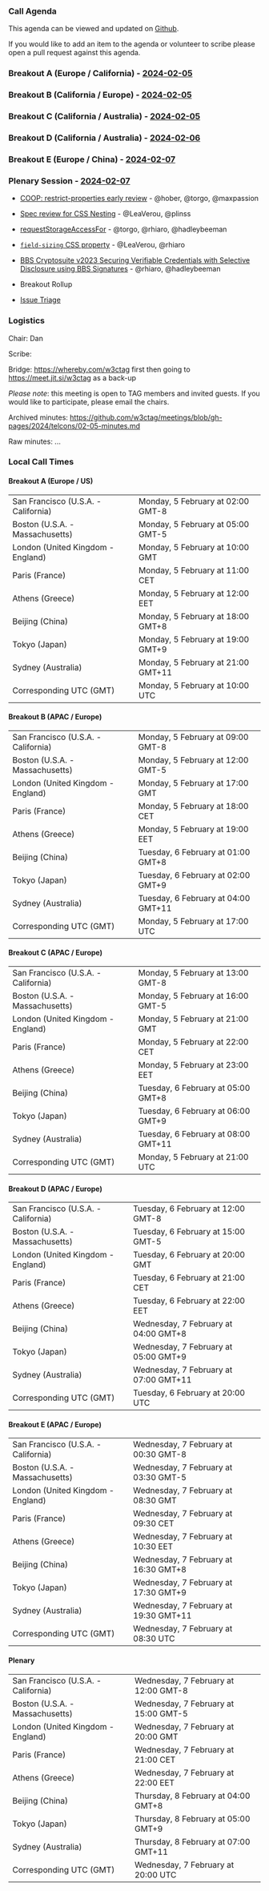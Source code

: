 ### Call Agenda

This agenda can be viewed and updated on [Github](https://github.com/w3ctag/meetings/blob/gh-pages/2024/telcons/02-05-agenda.md).

If you would like to add an item to the agenda or volunteer to scribe please open a pull request against this agenda.

### Breakout A (Europe / California) - [2024-02-05](https://www.timeanddate.com/worldclock/converter.html?iso=20240205T100000&p1=224&p2=43&p3=136&p4=195&p5=26&p6=33&p7=248&p8=235)

### Breakout B (California / Europe) - [2024-02-05](https://www.timeanddate.com/worldclock/converter.html?iso=20240205T210000&p1=224&p2=43&p3=136&p4=195&p5=26&p6=33&p7=248&p8=235)

### Breakout C (California / Australia) - [2024-02-05](https://www.timeanddate.com/worldclock/converter.html?iso=20240205T210000&p1=224&p2=43&p3=136&p4=195&p5=26&p6=33&p7=248&p8=235)

### Breakout D (California / Australia) - [2024-02-06](https://www.timeanddate.com/worldclock/converter.html?iso=20240205T210000&p1=224&p2=43&p3=136&p4=195&p5=26&p6=33&p7=248&p8=235)

### Breakout E (Europe / China) - [2024-02-07](https://www.timeanddate.com/worldclock/converter.html?iso=20240205T210000&p1=224&p2=43&p3=136&p4=195&p5=26&p6=33&p7=248&p8=235)

### Plenary Session - [2024-02-07](https://www.timeanddate.com/worldclock/converter.html?iso=20240207T200000&p1=224&p2=43&p3=136&p4=195&p5=26&p6=33&p7=248&p8=235)

* [COOP: restrict-properties early review](https://github.com/w3ctag/design-reviews/issues/760) - @hober, @torgo, @maxpassion
* [Spec review for CSS Nesting](https://github.com/w3ctag/design-reviews/issues/791) - @LeaVerou, @plinss
* [requestStorageAccessFor](https://github.com/w3ctag/design-reviews/issues/808) - @torgo, @rhiaro, @hadleybeeman
* [`field-sizing` CSS property](https://github.com/w3ctag/design-reviews/issues/890) - @LeaVerou, @rhiaro
* [BBS Cryptosuite v2023 Securing Verifiable Credentials with Selective Disclosure using BBS Signatures](https://github.com/w3ctag/design-reviews/issues/922) - @rhiaro, @hadleybeeman

* Breakout Rollup
* [Issue Triage](https://github.com/w3ctag/design-reviews/issues?q=is%3Aissue+is%3Aopen+label%3A%22Progress%3A+untriaged%22)

### Logistics

Chair: Dan

Scribe:

Bridge: https://whereby.com/w3ctag first then going to https://meet.jit.si/w3ctag as a back-up

*Please note*: this meeting is open to TAG members and invited guests. If you would like to participate, please email the chairs.

Archived minutes: https://github.com/w3ctag/meetings/blob/gh-pages/2024/telcons/02-05-minutes.md

Raw minutes: ...


### Local Call Times

#### Breakout A (Europe / US)

<table>
<tr><td> San Francisco (U.S.A. - California) <td> Monday, 5 February at 02:00 GMT-8</td></tr>
<tr><td> Boston (U.S.A. - Massachusetts) <td> Monday, 5 February at 05:00 GMT-5</td></tr>
<tr><td> London (United Kingdom - England) <td> Monday, 5 February at 10:00 GMT</td></tr>
<tr><td> Paris (France) <td> Monday, 5 February at 11:00 CET</td></tr>
<tr><td> Athens (Greece) <td> Monday, 5 February at 12:00 EET</td></tr>
<tr><td> Beijing (China) <td> Monday, 5 February at 18:00 GMT+8</td></tr>
<tr><td> Tokyo (Japan) <td> Monday, 5 February at 19:00 GMT+9</td></tr>
<tr><td> Sydney (Australia) <td> Monday, 5 February at 21:00 GMT+11</td></tr>
<tr><td> Corresponding UTC (GMT) <td> Monday, 5 February at 10:00 UTC</td></tr>
</table>

#### Breakout B (APAC / Europe)

<table>
<tr><td> San Francisco (U.S.A. - California) <td> Monday, 5 February at 09:00 GMT-8</td></tr>
<tr><td> Boston (U.S.A. - Massachusetts) <td> Monday, 5 February at 12:00 GMT-5</td></tr>
<tr><td> London (United Kingdom - England) <td> Monday, 5 February at 17:00 GMT</td></tr>
<tr><td> Paris (France) <td> Monday, 5 February at 18:00 CET</td></tr>
<tr><td> Athens (Greece) <td> Monday, 5 February at 19:00 EET</td></tr>
<tr><td> Beijing (China) <td> Tuesday, 6 February at 01:00 GMT+8</td></tr>
<tr><td> Tokyo (Japan) <td> Tuesday, 6 February at 02:00 GMT+9</td></tr>
<tr><td> Sydney (Australia) <td> Tuesday, 6 February at 04:00 GMT+11</td></tr>
<tr><td> Corresponding UTC (GMT) <td> Monday, 5 February at 17:00 UTC</td></tr>
</table>

#### Breakout C (APAC / Europe)

<table>
<tr><td> San Francisco (U.S.A. - California) <td> Monday, 5 February at 13:00 GMT-8</td></tr>
<tr><td> Boston (U.S.A. - Massachusetts) <td> Monday, 5 February at 16:00 GMT-5</td></tr>
<tr><td> London (United Kingdom - England) <td> Monday, 5 February at 21:00 GMT</td></tr>
<tr><td> Paris (France) <td> Monday, 5 February at 22:00 CET</td></tr>
<tr><td> Athens (Greece) <td> Monday, 5 February at 23:00 EET</td></tr>
<tr><td> Beijing (China) <td> Tuesday, 6 February at 05:00 GMT+8</td></tr>
<tr><td> Tokyo (Japan) <td> Tuesday, 6 February at 06:00 GMT+9</td></tr>
<tr><td> Sydney (Australia) <td> Tuesday, 6 February at 08:00 GMT+11</td></tr>
<tr><td> Corresponding UTC (GMT) <td> Monday, 5 February at 21:00 UTC</td></tr>
</table>

#### Breakout D (APAC / Europe)

<table>
<tr><td> San Francisco (U.S.A. - California) <td> Tuesday, 6 February at 12:00 GMT-8</td></tr>
<tr><td> Boston (U.S.A. - Massachusetts) <td> Tuesday, 6 February at 15:00 GMT-5</td></tr>
<tr><td> London (United Kingdom - England) <td> Tuesday, 6 February at 20:00 GMT</td></tr>
<tr><td> Paris (France) <td> Tuesday, 6 February at 21:00 CET</td></tr>
<tr><td> Athens (Greece) <td> Tuesday, 6 February at 22:00 EET</td></tr>
<tr><td> Beijing (China) <td> Wednesday, 7 February at 04:00 GMT+8</td></tr>
<tr><td> Tokyo (Japan) <td> Wednesday, 7 February at 05:00 GMT+9</td></tr>
<tr><td> Sydney (Australia) <td> Wednesday, 7 February at 07:00 GMT+11</td></tr>
<tr><td> Corresponding UTC (GMT) <td> Tuesday, 6 February at 20:00 UTC</td></tr>
</table>

#### Breakout E (APAC / Europe)

<table>
<tr><td> San Francisco (U.S.A. - California) <td> Wednesday, 7 February at 00:30 GMT-8</td></tr>
<tr><td> Boston (U.S.A. - Massachusetts) <td> Wednesday, 7 February at 03:30 GMT-5</td></tr>
<tr><td> London (United Kingdom - England) <td> Wednesday, 7 February at 08:30 GMT</td></tr>
<tr><td> Paris (France) <td> Wednesday, 7 February at 09:30 CET</td></tr>
<tr><td> Athens (Greece) <td> Wednesday, 7 February at 10:30 EET</td></tr>
<tr><td> Beijing (China) <td> Wednesday, 7 February at 16:30 GMT+8</td></tr>
<tr><td> Tokyo (Japan) <td> Wednesday, 7 February at 17:30 GMT+9</td></tr>
<tr><td> Sydney (Australia) <td> Wednesday, 7 February at 19:30 GMT+11</td></tr>
<tr><td> Corresponding UTC (GMT) <td> Wednesday, 7 February at 08:30 UTC</td></tr>
</table>

#### Plenary

<table>
<tr><td> San Francisco (U.S.A. - California) <td> Wednesday, 7 February at 12:00 GMT-8</td></tr>
<tr><td> Boston (U.S.A. - Massachusetts) <td> Wednesday, 7 February at 15:00 GMT-5</td></tr>
<tr><td> London (United Kingdom - England) <td> Wednesday, 7 February at 20:00 GMT</td></tr>
<tr><td> Paris (France) <td> Wednesday, 7 February at 21:00 CET</td></tr>
<tr><td> Athens (Greece) <td> Wednesday, 7 February at 22:00 EET</td></tr>
<tr><td> Beijing (China) <td> Thursday, 8 February at 04:00 GMT+8</td></tr>
<tr><td> Tokyo (Japan) <td> Thursday, 8 February at 05:00 GMT+9</td></tr>
<tr><td> Sydney (Australia) <td> Thursday, 8 February at 07:00 GMT+11</td></tr>
<tr><td> Corresponding UTC (GMT) <td> Wednesday, 7 February at 20:00 UTC</td></tr>
</table>
